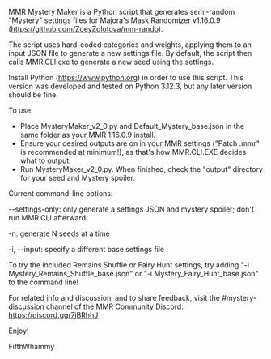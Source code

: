 MMR Mystery Maker is a Python script that generates semi-random "Mystery" settings files for Majora's Mask Randomizer v1.16.0.9 (https://github.com/ZoeyZolotova/mm-rando).

The script uses hard-coded categories and weights, applying them to an input JSON file to generate a new settings file. By default, the script then calls MMR.CLI.exe to generate a new seed using the settings.

Install Python (https://www.python.org) in order to use this script. This version was developed and tested on Python 3.12.3, but any later version should be fine.

To use:
- Place MysteryMaker_v2_0.py and Default_Mystery_base.json in the same folder as your MMR 1.16.0.9 install.
- Ensure your desired outputs are on in your MMR settings ("Patch .mmr" is recommended at minimum!), as that's how MMR.CLI.EXE decides what to output.
- Run MysteryMaker_v2_0.py. When finished, check the "output" directory for your seed and Mystery spoiler.

Current command-line options:

--settings-only: only generate a settings JSON and mystery spoiler; don't run MMR.CLI afterward

-n: generate N seeds at a time

-i, --input: specify a different base settings file

To try the included Remains Shuffle or Fairy Hunt settings, try adding "-i Mystery_Remains_Shuffle_base.json" or "-i Mystery_Fairy_Hunt_base.json" to the command line!

For related info and discussion, and to share feedback, visit the #mystery-discussion channel of the MMR Community Discord: https://discord.gg/7jBRhhJ

Enjoy!

FifthWhammy
